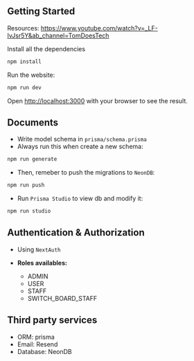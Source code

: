 ## Getting Started

Resources: https://www.youtube.com/watch?v=_LF-IvJsr5Y&ab_channel=TomDoesTech

Install all the dependencies

```bash
npm install
```

Run the website:

```bash
npm run dev
```

Open [http://localhost:3000](http://localhost:3000) with your browser to see the result.

## Documents

-   Write model schema in `prisma/schema.prisma`
-   Always run this when create a new schema:

```bash
npm run generate
```

-   Then, remeber to push the migrations to `NeonDB`:

```bash
npm run push
```

-   Run `Prisma Studio` to view db and modify it:

```bash
npm run studio
```

## Authentication & Authorization

-   Using `NextAuth`

-   **Roles availables:**
    -   ADMIN
    -   USER
    -   STAFF
    -   SWITCH_BOARD_STAFF

## Third party services

-   ORM: prisma
-   Email: Resend
-   Database: NeonDB
